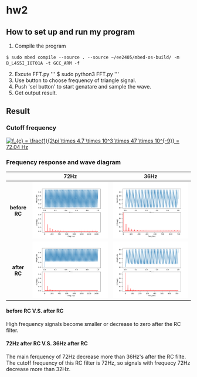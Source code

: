 # hw2

## How to set up and run my program
1. Compile the program
```
$ sudo mbed compile --source . --source ~/ee2405/mbed-os-build/ -m B_L4S5I_IOT01A -t GCC_ARM -f
```
2. Excute FFT.py 
'''
$ sudo python3 FFT.py
'''
3. Use button to choose  frequency of triangle signal.
4. Push 'sel button' to start genatare and sample the wave.
5. Get output result.

## Result

### Cutoff frequency
<a href="https://www.codecogs.com/eqnedit.php?latex=f_{c}&space;=&space;\frac{1}{2\pi&space;\times&space;4.7&space;\times&space;10^3&space;\times&space;47&space;\times&space;10^{-9}}&space;=&space;72.04&space;Hz" target="_blank"><img src="https://latex.codecogs.com/gif.latex?f_{c}&space;=&space;\frac{1}{2\pi&space;\times&space;4.7&space;\times&space;10^3&space;\times&space;47&space;\times&space;10^{-9}}&space;=&space;72.04&space;Hz" title="f_{c} = \frac{1}{2\pi \times 4.7 \times 10^3 \times 47 \times 10^{-9}} = 72.04 Hz" /></a>
### Frequency response and wave diagram
|   |72Hz|36Hz|
|:-:|:-:|:-:|
|**before RC**|![](HW/img/72Hz_before.png)|![](HW/img/36Hz_before.png)|
|**after RC**|![](HW/img/72Hz_after.png)|![](HW/img/36Hz_after.png)|
#### before RC V.S. after RC
High frequency signals become smaller or decrease to zero after the RC filter.

#### 72Hz after RC V.S. 36Hz after RC
The main ferquency of 72Hz decrease more than 36Hz's after the RC filte. The cutoff frequency of this RC filter is 72Hz, so signals with frequecy 72Hz decrease more than 32Hz.
